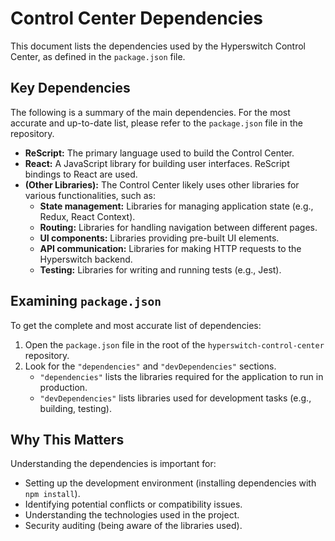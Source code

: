 # Control Center Dependencies

This document lists the dependencies used by the Hyperswitch Control Center, as defined in the `package.json` file.

## Key Dependencies

The following is a summary of the main dependencies. For the most accurate and up-to-date list, please refer to the `package.json` file in the repository.

- **ReScript:** The primary language used to build the Control Center.
- **React:** A JavaScript library for building user interfaces. ReScript bindings to React are used.
- **(Other Libraries):** The Control Center likely uses other libraries for various functionalities, such as:
  - **State management:** Libraries for managing application state (e.g., Redux, React Context).
  - **Routing:** Libraries for handling navigation between different pages.
  - **UI components:** Libraries providing pre-built UI elements.
  - **API communication:** Libraries for making HTTP requests to the Hyperswitch backend.
  - **Testing:** Libraries for writing and running tests (e.g., Jest).

## Examining `package.json`

To get the complete and most accurate list of dependencies:

1.  Open the `package.json` file in the root of the `hyperswitch-control-center` repository.
2.  Look for the `"dependencies"` and `"devDependencies"` sections.
    - `"dependencies"` lists the libraries required for the application to run in production.
    - `"devDependencies"` lists libraries used for development tasks (e.g., building, testing).

## Why This Matters

Understanding the dependencies is important for:

- Setting up the development environment (installing dependencies with `npm install`).
- Identifying potential conflicts or compatibility issues.
- Understanding the technologies used in the project.
- Security auditing (being aware of the libraries used).
